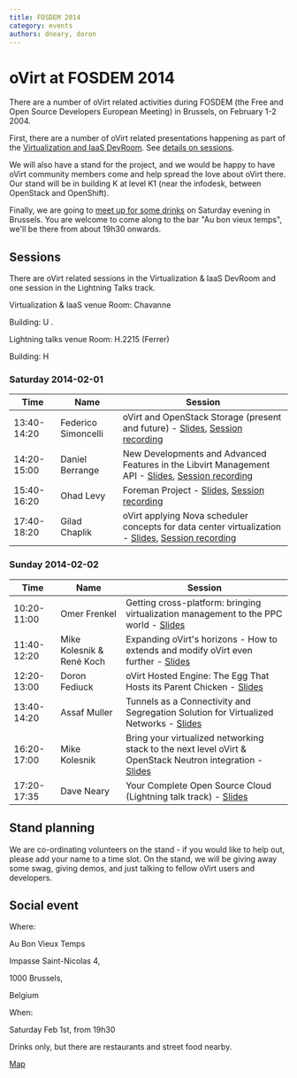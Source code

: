 ```yaml
---
title: FOSDEM 2014
category: events
authors: dneary, doron
---
```


# oVirt at FOSDEM 2014

There are a number of oVirt related activities during FOSDEM (the Free and Open Source Developers European Meeting) in Brussels, on February 1-2 2004.

First, there are a number of oVirt related presentations happening as part of the [Virtualization and IaaS DevRoom](//fosdem.org/2014/schedule/track/virtualisation_and_iaas/). See [ details on sessions](#sessions).

We will also have a stand for the project, and we would be happy to have oVirt community members come and help spread the love about oVirt there. Our stand will be in building K at level K1 (near the infodesk, between OpenStack and OpenShift).

Finally, we are going to [meet up for some drinks](#social-event) on Saturday evening in Brussels. You are welcome to come along to the bar "Au bon vieux temps", we'll be there from about 19h30 onwards.

## Sessions

There are oVirt related sessions in the Virtualization & IaaS DevRoom and one session in the Lightning Talks track.

Virtualization & IaaS venue
Room: Chavanne

Building: U .

Lightning talks venue
Room: H.2215 (Ferrer)

Building: H

### Saturday 2014-02-01

| Time        | Name                | Session                                                                                                                                                                                                                                                                                                        |
|-------------|---------------------|----------------------------------------------------------------------------------------------------------------------------------------------------------------------------------------------------------------------------------------------------------------------------------------------------------------|
| 13:40-14:20 | Federico Simoncelli | oVirt and OpenStack Storage (present and future) - [Slides](http://resources.ovirt.org/old-site-files/wiki/Ovirt-2014-ovirt-and-openstack-storage.pdf), [Session recording](https://video.fosdem.org/2014/UD2120_Chavanne/Saturday/oVirt_and_OpenStack_Storage_present_and_future.webm)                        |
| 14:20-15:00 | Daniel Berrange     | New Developments and Advanced Features in the Libvirt Management API - [Slides](//people.redhat.com/berrange/fosdem-2014/), [Session recording](https://video.fosdem.org/2014/UD2120_Chavanne/Saturday/New_Developments_and_Advanced_Features_in_the_Libvirt_Management_API.webm)                              |
| 15:40-16:20 | Ohad Levy           | Foreman Project - [Slides](http://t.co/FAymWjbhlF), [Session recording](https://video.fosdem.org/2014/UD2120_Chavanne/Saturday/Foreman_Project.webm)                                                                                                                                                           |
| 17:40-18:20 | Gilad Chaplik       | oVirt applying Nova scheduler concepts for data center virtualization - [Slides](http://resources.ovirt.org/old-site-files/wiki/Scheduling_fosdem.pdf), [Session recording](https://video.fosdem.org/2014/UD2120_Chavanne/Saturday/oVirt_applying_Nova_scheduler_concepts_for_data_center_virtualization.webm) |

### Sunday 2014-02-02

| Time        | Name                      | Session                                                                                                                                                                                                                              |
|-------------|---------------------------|--------------------------------------------------------------------------------------------------------------------------------------------------------------------------------------------------------------------------------------|
| 10:20-11:00 | Omer Frenkel              | Getting cross-platform: bringing virtualization management to the PPC world - [Slides](http://resources.ovirt.org/old-site-files/wiki/OVirt-ppc.pdf)                                                                                 |
| 11:40-12:20 | Mike Kolesnik & René Koch | Expanding oVirt's horizons - How to extends and modify oVirt even further - [Slides](http://resources.ovirt.org/old-site-files/wiki/Extending_oVirt_-_FOSDEM_14.pdf)                                                                 |
| 12:20-13:00 | Doron Fediuck             | oVirt Hosted Engine: The Egg That Hosts its Parent Chicken - [Slides](http://resources.ovirt.org/old-site-files/wiki/Fosdem-hosted-engine.pdf)                                                                                       |
| 13:40-14:20 | Assaf Muller              | Tunnels as a Connectivity and Segregation Solution for Virtualized Networks - [Slides](http://resources.ovirt.org/old-site-files/wiki/Tunnels.pdf)                                                                                   |
| 16:20-17:00 | Mike Kolesnik             | Bring your virtualized networking stack to the next level oVirt & OpenStack Neutron integration - [Slides](http://resources.ovirt.org/old-site-files/wiki/Bring_your_virtualized_networking_stack_to_the_next_level_-_FOSDEM_14.pdf) |
| 17:20-17:35 | Dave Neary                | Your Complete Open Source Cloud (Lightning talk track) - [Slides](http://resources.ovirt.org/old-site-files/wiki/Open_Source_Cloud.pdf)                                                                                              |

## Stand planning

We are co-ordinating volunteers on the stand - if you would like to help out, please add your name to a time slot. On the stand, we will be giving away some swag, giving demos, and just talking to fellow oVirt users and developers.


## Social event

Where:

Au Bon Vieux Temps

Impasse Saint-Nicolas 4,

1000 Brussels,

Belgium

When:

Saturday Feb 1st, from 19h30

Drinks only, but there are restaurants and street food nearby.

[Map](http://www.openstreetmap.org/#map=19/50.84817/4.35220)

